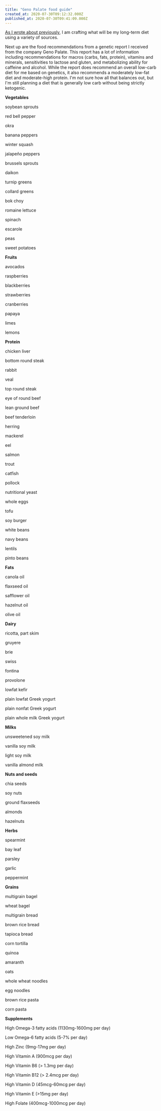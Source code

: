 ```yaml
---
title: "Geno Palate food guide"
created_at: 2020-07-30T09:12:32.000Z
published_at: 2020-07-30T09:41:09.000Z
---
```

[As I wrote about previously](https://cowriters.app/words/project-food-as-fuel-what-s-next-425675f050ddc3bd9e), I am crafting what will be my long-term diet using a variety of sources.

Next up are the food recommendations from a genetic report I received from the company Geno Palate. This report has a lot of information including recommendations for macros (carbs, fats, protein), vitamins and minerals, sensitivities to lactose and gluten, and metabolizing ability for caffeine and alcohol. While the report does recommend an overall low-carb diet for me based on genetics, it also recommends a moderately low-fat diet and moderate-high protein. I'm not sure how all that balances out, but I'm still planning a diet that is generally low carb without being strictly ketogenic.

**Vegetables**

soybean sprouts

red bell pepper

okra

banana peppers

winter squash

jalapeño peppers

brussels sprouts

daikon

turnip greens

collard greens

bok choy

romaine lettuce

spinach

escarole

peas

sweet potatoes

  

**Fruits**

avocados

raspberries

blackberries

strawberries

cranberries

papaya

limes 

lemons

  

**Protein**

chicken liver

bottom round steak

rabbit

veal

top round steak

eye of round beef

lean ground beef 

beef tenderloin

herring

mackerel

eel

salmon

trout

catfish

pollock

nutritional yeast

whole eggs

tofu

soy burger

white beans

navy beans

lentils

pinto beans

  

**Fats**

canola oil

flaxseed oil

safflower oil

hazelnut oil

olive oil

  

**Dairy**

ricotta, part skim

gruyere

brie

swiss

fontina

provolone

lowfat kefir

plain lowfat Greek yogurt

plain nonfat Greek yogurt

plain whole milk Greek yogurt

  

**Milks**

unsweetened soy milk

vanilla soy milk

light soy milk

vanilla almond milk

  

**Nuts and seeds**

chia seeds

soy nuts

ground flaxseeds

almonds

hazelnuts

  

**Herbs**

spearmint

bay leaf

parsley

garlic

peppermint

  

**Grains**

multigrain bagel

wheat bagel

multigrain bread

brown rice bread

tapioca bread

corn tortilla

quinoa

amaranth

oats

whole wheat noodles

egg noodles

brown rice pasta

corn pasta

  

**Supplements**

High Omega-3 fatty acids (1130mg-1600mg per day)

Low Omega-6 fatty acids (5-7% per day)

High Zinc (9mg-17mg per day)

High Vitamin A (900mcg per day)

High Vitamin B6 (> 1.3mg per day)

High Vitamin B12 (> 2.4mcg per day)

High Vitamin D (45mcg-60mcg per day)

High Vitamin E (>15mg per day)

High Folate (400mcg-1000mcg per day)
